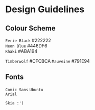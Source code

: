 # Design Guidelines

## Colour Scheme

`Eerie Black` #222222  
`Neon Blue` #446DF6  
`Khaki` #ABA194  
  
`Timberwolf` #CFCBCA
`Mauveine` #791E94

## Fonts
`Comic Sans`
`Ubuntu`  
`Arial`  
  
`Skia :'(`  